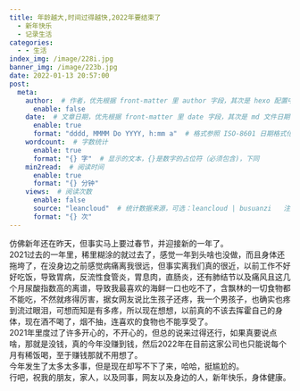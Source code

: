 ```yaml
---
title: 年龄越大,时间过得越快,2022年要结束了
  - 新年快乐
  - 记录生活
categories:
  - - 生活
index_img: /image/228i.jpg
banner_img: /image/223b.jpg
date: 2022-01-13 20:57:00
post:
  meta:
    author:  # 作者，优先根据 front-matter 里 author 字段，其次是 hexo 配置中 author 值
      enable: false
    date:  # 文章日期，优先根据 front-matter 里 date 字段，其次是 md 文件日期
      enable: true
      format: "dddd, MMMM Do YYYY, h:mm a"  # 格式参照 ISO-8601 日期格式化
    wordcount:  # 字数统计
      enable: true
      format: "{} 字"  # 显示的文本，{}是数字的占位符（必须包含)，下同
    min2read:  # 阅读时间
      enable: true
      format: "{} 分钟"
    views:  # 阅读次数
      enable: false
      source: "leancloud"  # 统计数据来源，可选：leancloud | busuanzi   注意不蒜子会间歇抽风
      format: "{} 次"
---
```


仿佛新年还在昨天，但事实马上要过春节，并迎接新的一年了。  
2021过去的一年里，稀里糊涂的就过去了，感觉一年到头啥也没做，而且身体还拖垮了，在没身边之前感觉病痛离我很远，但事实离我们真的很近，以前工作不好好吃饭，导致胃病，反流性食管炎，胃息肉，直肠炎，还有肺结节以及痛风且这几个月尿酸指数高的离谱，导致我最喜欢的海鲜一口也吃不了，含飘林的一切食物都不能吃，不然就疼得厉害，据女网友说比生孩子还疼，我一个男孩子，也确实也疼到流过眼泪，可想而知是有多疼，所以现在想想，以前真的不该去挥霍自己的身体，现在酒不喝了，烟不抽，连喜欢的食物也不能享受了。  
2021年里度过了许多开心的，不开心的，但总的说来过得还行，如果真要说点啥，那就是没钱，真的今年没赚到钱，然后2022年在目前这家公司也只能说每个月有稀饭喝，至于赚钱那就不用想了。  
今年发生了太多太多事，但是现在却写不下了来，哈哈，挺尴尬的。  
行吧，祝我的朋友，家人，以及同事，网友以及身边的人，新年快乐，身体健康。
